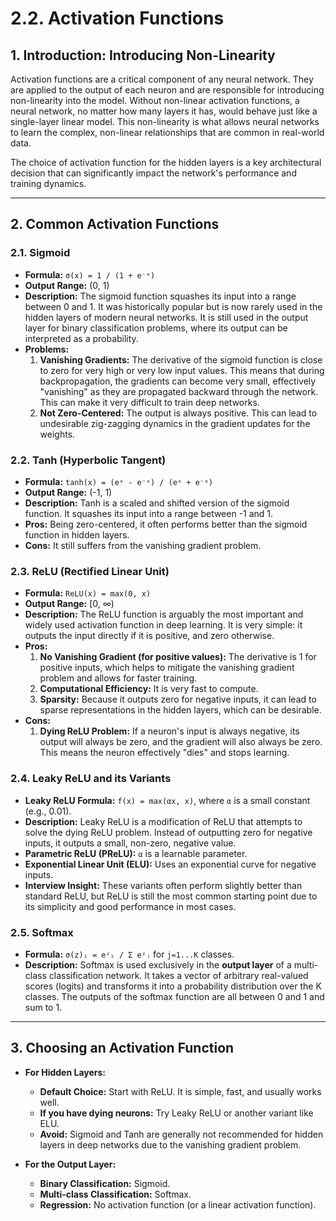 # 2.2. Activation Functions

## 1. Introduction: Introducing Non-Linearity

Activation functions are a critical component of any neural network. They are applied to the output of each neuron and are responsible for introducing non-linearity into the model. Without non-linear activation functions, a neural network, no matter how many layers it has, would behave just like a single-layer linear model. This non-linearity is what allows neural networks to learn the complex, non-linear relationships that are common in real-world data.

The choice of activation function for the hidden layers is a key architectural decision that can significantly impact the network's performance and training dynamics.

---

## 2. Common Activation Functions

### 2.1. Sigmoid

*   **Formula:** `σ(x) = 1 / (1 + e⁻ˣ)`
*   **Output Range:** (0, 1)
*   **Description:** The sigmoid function squashes its input into a range between 0 and 1. It was historically popular but is now rarely used in the hidden layers of modern neural networks. It is still used in the output layer for binary classification problems, where its output can be interpreted as a probability.
*   **Problems:**
    1.  **Vanishing Gradients:** The derivative of the sigmoid function is close to zero for very high or very low input values. This means that during backpropagation, the gradients can become very small, effectively "vanishing" as they are propagated backward through the network. This can make it very difficult to train deep networks.
    2.  **Not Zero-Centered:** The output is always positive. This can lead to undesirable zig-zagging dynamics in the gradient updates for the weights.

### 2.2. Tanh (Hyperbolic Tangent)

*   **Formula:** `tanh(x) = (eˣ - e⁻ˣ) / (eˣ + e⁻ˣ)`
*   **Output Range:** (-1, 1)
*   **Description:** Tanh is a scaled and shifted version of the sigmoid function. It squashes its input into a range between -1 and 1.
*   **Pros:** Being zero-centered, it often performs better than the sigmoid function in hidden layers.
*   **Cons:** It still suffers from the vanishing gradient problem.

### 2.3. ReLU (Rectified Linear Unit)

*   **Formula:** `ReLU(x) = max(0, x)`
*   **Output Range:** [0, ∞)
*   **Description:** The ReLU function is arguably the most important and widely used activation function in deep learning. It is very simple: it outputs the input directly if it is positive, and zero otherwise.
*   **Pros:**
    1.  **No Vanishing Gradient (for positive values):** The derivative is 1 for positive inputs, which helps to mitigate the vanishing gradient problem and allows for faster training.
    2.  **Computational Efficiency:** It is very fast to compute.
    3.  **Sparsity:** Because it outputs zero for negative inputs, it can lead to sparse representations in the hidden layers, which can be desirable.
*   **Cons:**
    1.  **Dying ReLU Problem:** If a neuron's input is always negative, its output will always be zero, and the gradient will also always be zero. This means the neuron effectively "dies" and stops learning.

### 2.4. Leaky ReLU and its Variants

*   **Leaky ReLU Formula:** `f(x) = max(αx, x)`, where `α` is a small constant (e.g., 0.01).
*   **Description:** Leaky ReLU is a modification of ReLU that attempts to solve the dying ReLU problem. Instead of outputting zero for negative inputs, it outputs a small, non-zero, negative value.
*   **Parametric ReLU (PReLU):** `α` is a learnable parameter.
*   **Exponential Linear Unit (ELU):** Uses an exponential curve for negative inputs.
*   **Interview Insight:** These variants often perform slightly better than standard ReLU, but ReLU is still the most common starting point due to its simplicity and good performance in most cases.

### 2.5. Softmax

*   **Formula:** `σ(z)ᵢ = eᶻᵢ / Σ eᶻⱼ` for `j=1...K` classes.
*   **Description:** Softmax is used exclusively in the **output layer** of a multi-class classification network. It takes a vector of arbitrary real-valued scores (logits) and transforms it into a probability distribution over the K classes. The outputs of the softmax function are all between 0 and 1 and sum to 1.

---

## 3. Choosing an Activation Function

*   **For Hidden Layers:**
    *   **Default Choice:** Start with ReLU. It is simple, fast, and usually works well.
    *   **If you have dying neurons:** Try Leaky ReLU or another variant like ELU.
    *   **Avoid:** Sigmoid and Tanh are generally not recommended for hidden layers in deep networks due to the vanishing gradient problem.

*   **For the Output Layer:**
    *   **Binary Classification:** Sigmoid.
    *   **Multi-class Classification:** Softmax.
    *   **Regression:** No activation function (or a linear activation function).